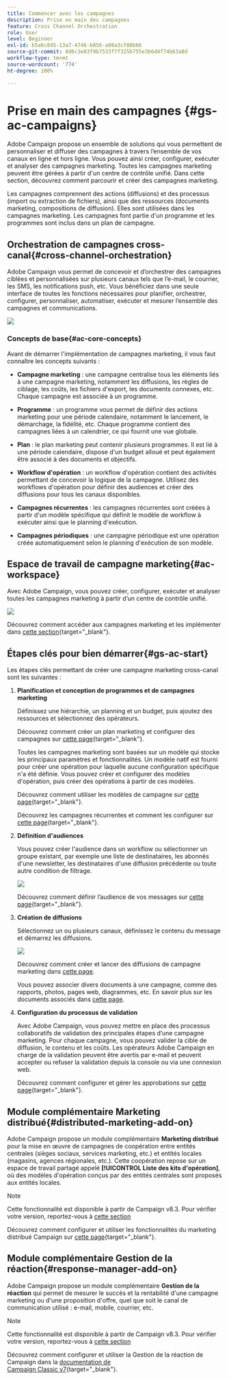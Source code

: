 ```yaml
---
title: Commencer avec les campagnes
description: Prise en main des campagnes
feature: Cross Channel Orchestration
role: User
level: Beginner
exl-id: b5a6c845-13a7-4746-b856-a08a3cf80b66
source-git-commit: 8d6c3e03f9b7533f7f325b755e3b6d4f74b63a8d
workflow-type: tm+mt
source-wordcount: '774'
ht-degree: 100%

---
```


# Prise en main des campagnes {#gs-ac-campaigns}

Adobe Campaign propose un ensemble de solutions qui vous permettent de personnaliser et diffuser des campagnes à travers l’ensemble de vos canaux en ligne et hors ligne. Vous pouvez ainsi créer, configurer, exécuter et analyser des campagnes marketing. Toutes les campagnes marketing peuvent être gérées à partir d&#39;un centre de contrôle unifié. Dans cette section, découvrez comment parcourir et créer des campagnes marketing.

Les campagnes comprennent des actions (diffusions) et des processus (import ou extraction de fichiers), ainsi que des ressources (documents marketing, compositions de diffusion). Elles sont utilisées dans les campagnes marketing. Les campagnes font partie d&#39;un programme et les programmes sont inclus dans un plan de campagne.

## Orchestration de campagnes cross-canal{#cross-channel-orchestration}

Adobe Campaign vous permet de concevoir et d’orchestrer des campagnes ciblées et personnalisées sur plusieurs canaux tels que l’e-mail, le courrier, les SMS, les notifications push, etc. Vous bénéficiez dans une seule interface de toutes les fonctions nécessaires pour planifier, orchestrer, configurer, personnaliser, automatiser, exécuter et mesurer l’ensemble des campagnes et communications.

![](assets/campaign-tab.png)

### Concepts de base{#ac-core-concepts}

Avant de démarrer l&#39;implémentation de campagnes marketing, il vous faut connaître les concepts suivants :

* **Campagne marketing** : une campagne centralise tous les éléments liés à une campagne marketing, notamment les diffusions, les règles de ciblage, les coûts, les fichiers d&#39;export, les documents connexes, etc. Chaque campagne est associée à un programme.

* **Programme** : un programme vous permet de définir des actions marketing pour une période calendaire, notamment le lancement, le démarchage, la fidélité, etc. Chaque programme contient des campagnes liées à un calendrier, ce qui fournit une vue globale.

* **Plan** : le plan marketing peut contenir plusieurs programmes. Il est lié à une période calendaire, dispose d&#39;un budget alloué et peut également être associé à des documents et objectifs.

* **Workflow d&#39;opération** : un workflow d&#39;opération contient des activités permettant de concevoir la logique de la campagne. Utilisez des workflows d&#39;opération pour définir des audiences et créer des diffusions pour tous les canaux disponibles.

* **Campagnes récurrentes** : les campagnes récurrentes sont créées à partir d&#39;un modèle spécifique qui définit le modèle de workflow à exécuter ainsi que le planning d&#39;exécution.

* **Campagnes périodiques** : une campagne périodique est une opération créée automatiquement selon le planning d&#39;exécution de son modèle.

## Espace de travail de campagne marketing{#ac-workspace}

Avec Adobe Campaign, vous pouvez créer, configurer, exécuter et analyser toutes les campagnes marketing à partir d’un centre de contrôle unifié.

![](assets/calendar.png)

Découvrez comment accéder aux campagnes marketing et les implémenter dans [cette section](https://experienceleague.adobe.com/docs/campaign/automation/campaign-orchestration/set-up-campaigns.html?lang=fr){target="_blank"}.

## Étapes clés pour bien démarrer{#gs-ac-start}

Les étapes clés permettant de créer une campagne marketing cross-canal sont les suivantes :

1. **Planification et conception de programmes et de campagnes marketing**

   Définissez une hiérarchie, un planning et un budget, puis ajoutez des ressources et sélectionnez des opérateurs.

   Découvrez comment créer un plan marketing et configurer des campagnes sur [cette page](https://experienceleague.adobe.com/docs/campaign/automation/campaign-orchestration/marketing-campaign-create.html?lang=fr){target="_blank"}.

   Toutes les campagnes marketing sont basées sur un modèle qui stocke les principaux paramètres et fonctionnalités. Un modèle natif est fourni pour créer une opération pour laquelle aucune configuration spécifique n&#39;a été définie. Vous pouvez créer et configurer des modèles d&#39;opération, puis créer des opérations à partir de ces modèles.

   Découvrez comment utiliser les modèles de campagne sur [cette page](https://experienceleague.adobe.com/docs/campaign/automation/campaign-orchestration/marketing-campaign-templates.html?lang=fr){target="_blank"}.

   Découvrez les campagnes récurrentes et comment les configurer sur [cette page](https://experienceleague.adobe.com/docs/campaign/automation/campaign-orchestration/recurring-periodic-campaigns.html?lang=fr){target="_blank"}.

1. **Définition d&#39;audiences**

   Vous pouvez créer l&#39;audience dans un workflow ou sélectionner un groupe existant, par exemple une liste de destinataires, les abonnés d&#39;une newsletter, les destinataires d&#39;une diffusion précédente ou toute autre condition de filtrage.

   ![](assets/campaign-wf.png)

   Découvrez comment définir l’audience de vos messages sur [cette page](https://experienceleague.adobe.com/docs/campaign/automation/campaign-orchestration/marketing-campaign-target.html?lang=fr){target="_blank"}.

1. **Création de diffusions**

   Sélectionnez un ou plusieurs canaux, définissez le contenu du message et démarrez les diffusions.

   ![](assets/campaign-dashboard.png)

   Découvrez comment créer et lancer des diffusions de campagne marketing dans [cette page](../../automation/campaigns/marketing-campaign-deliveries.md).

   Vous pouvez associer divers documents à une campagne, comme des rapports, photos, pages web, diagrammes, etc. En savoir plus sur les documents associés dans [cette page](../../automation/campaigns/marketing-campaign-assets.md).

1. **Configuration du processus de validation**

   Avec Adobe Campaign, vous pouvez mettre en place des processus collaboratifs de validation des principales étapes d’une campagne marketing. Pour chaque campagne, vous pouvez valider la cible de diffusion, le contenu et les coûts. Les opérateurs Adobe Campaign en charge de la validation peuvent être avertis par e-mail et peuvent accepter ou refuser la validation depuis la console ou via une connexion web.

   Découvrez comment configurer et gérer les approbations sur [cette page](https://experienceleague.adobe.com/docs/campaign/automation/campaign-orchestration/marketing-campaign-approval.html?lang=fr#campaign-orchestration?lang=fr){target="_blank"}.


## Module complémentaire Marketing distribué{#distributed-marketing-add-on}

Adobe Campaign propose un module complémentaire **Marketing distribué** pour la mise en œuvre de campagnes de coopération entre entités centrales (sièges sociaux, services marketing, etc.) et entités locales (magasins, agences régionales, etc.). Cette coopération repose sur un espace de travail partagé appelé **[!UICONTROL Liste des kits d&#39;opération]**, où des modèles d&#39;opération conçus par des entités centrales sont proposés aux entités locales.

>[!NOTE]
>
>Cette fonctionnalité est disponible à partir de Campaign v8.3. Pour vérifier votre version, reportez-vous à [cette section](compatibility-matrix.md#how-to-check-your-campaign-version-and-buildversion)

Découvrez comment configurer et utiliser les fonctionnalités du marketing distribué Campaign sur [cette page](https://experienceleague.adobe.com/docs/campaign/automation/distributed-marketing/about-distributed-marketing.html?lang=fr){target="_blank"}.

## Module complémentaire Gestion de la réaction{#response-manager-add-on}

Adobe Campaign propose un module complémentaire **Gestion de la réaction** qui permet de mesurer le succès et la rentabilité d&#39;une campagne marketing ou d&#39;une proposition d&#39;offre, quel que soit le canal de communication utilisé : e-mail, mobile, courrier, etc.

>[!NOTE]
>
>Cette fonctionnalité est disponible à partir de Campaign v8.3. Pour vérifier votre version, reportez-vous à [cette section](compatibility-matrix.md#how-to-check-your-campaign-version-and-buildversion)

[](../assets/do-not-localize/book.png) Découvrez comment configurer et utiliser la Gestion de la réaction de Campaign dans la [documentation de Campaign Classic v7](https://experienceleague.adobe.com/docs/campaign-classic/using/response-manager/about-response-manager.html?lang=fr){target="_blank"}.
